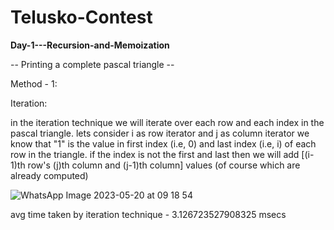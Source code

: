 # Telusko-Contest

**Day-1---Recursion-and-Memoization**

-- Printing a complete pascal triangle -- 

Method - 1:

Iteration:

in the iteration technique we will iterate over each row and each index in the pascal triangle.
lets consider i as row iterator and j as column iterator
we know that "1" is the  value in first index (i.e, 0) and last index (i.e, i) of each row in the triangle.
if the index is not the first and last then we will add [(i-1)th row's (j)th column and (j-1)th column] values (of course which are already computed)


![WhatsApp Image 2023-05-20 at 09 18 54](https://github.com/cs25-esc/Telusko-Contest/assets/68850280/a357b4b3-134e-4bb3-8f98-2024cc781208)

avg time taken by iteration technique - 3.126723527908325 msecs





